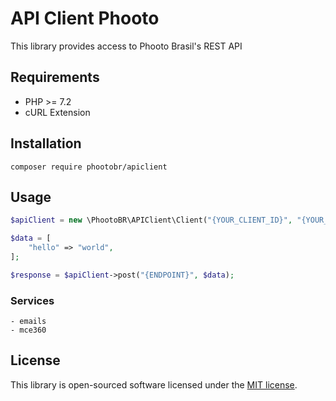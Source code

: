 # API Client Phooto

This library provides access to Phooto Brasil's REST API

## Requirements

- PHP >= 7.2
- cURL Extension

## Installation

`composer require phootobr/apiclient`

## Usage

```php
$apiClient = new \PhootoBR\APIClient\Client("{YOUR_CLIENT_ID}", "{YOUR_SECRET_ID}", "{SERVICE}");

$data = [
    "hello" => "world",
];

$response = $apiClient->post("{ENDPOINT}", $data);
```

### Services
    - emails
    - mce360
    
## License

This library is open-sourced software licensed under the [MIT license](https://opensource.org/licenses/MIT).

